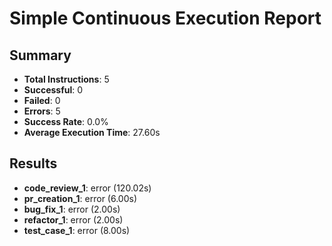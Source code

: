 
# Simple Continuous Execution Report

## Summary
- **Total Instructions**: 5
- **Successful**: 0
- **Failed**: 0
- **Errors**: 5
- **Success Rate**: 0.0%
- **Average Execution Time**: 27.60s

## Results
- **code_review_1**: error (120.02s)
- **pr_creation_1**: error (6.00s)
- **bug_fix_1**: error (2.00s)
- **refactor_1**: error (2.00s)
- **test_case_1**: error (8.00s)
